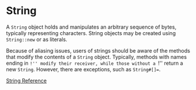 # String

A `String` object holds and manipulates an arbitrary sequence of bytes,
typically representing characters. String objects may be created using
`String::new` or as literals.

Because of aliasing issues, users of strings should be aware of the methods
that modify the contents of a `String` object.  Typically, methods with names
ending in ``!'' modify their receiver, while those without a ``!'' return a
new `String`.  However, there are exceptions, such as `String#[]=`.

[String Reference](https://ruby-doc.org/core-2.5.0/String.html)
